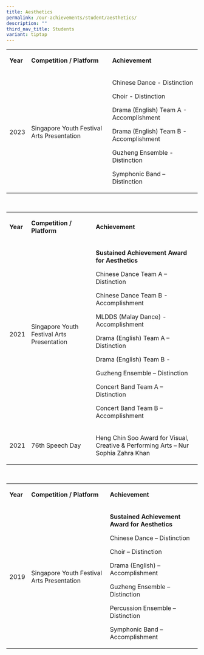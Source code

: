 ```yaml
---
title: Aesthetics
permalink: /our-achievements/student/aesthetics/
description: ""
third_nav_title: Students
variant: tiptap
---
```

<table><tbody><tr><td rowspan="1" colspan="1"><p><strong>Year</strong></p></td><td rowspan="1" colspan="1"><p><strong>Competition / Platform</strong></p></td><td rowspan="1" colspan="1"><p><strong>Achievement</strong></p></td></tr><tr><td rowspan="1" colspan="1"><p>2023</p></td><td rowspan="1" colspan="1"><p>Singapore Youth Festival Arts Presentation</p></td><td rowspan="1" colspan="1"><p>Chinese Dance - Distinction</p><p>Choir - Distinction</p><p>Drama (English) Team A - Accomplishment</p><p>Drama (English) Team B - Accomplishment</p><p>Guzheng Ensemble - Distinction</p><p>Symphonic Band – Distinction</p></td></tr></tbody></table><p><br></p><table><tbody><tr><td rowspan="1" colspan="1"><p><strong>Year</strong></p></td><td rowspan="1" colspan="1"><p><strong>Competition / Platform</strong></p></td><td rowspan="1" colspan="1"><p><strong>Achievement</strong></p></td></tr><tr><td rowspan="1" colspan="1"><p>2021</p></td><td rowspan="1" colspan="1"><p>Singapore Youth Festival Arts Presentation</p></td><td rowspan="1" colspan="1"><p><strong>Sustained Achievement Award for Aesthetics</strong></p><p></p><p>Chinese Dance Team A – Distinction</p><p>Chinese Dance Team B - Accomplishment&nbsp;</p><p>MLDDS (Malay Dance) - Accomplishment</p><p>Drama (English) Team A – Distinction</p><p>Drama (English) Team B -</p><p>Guzheng Ensemble – Distinction</p><p>Concert Band Team A – Distinction</p><p>Concert Band Team B – Accomplishment</p></td></tr><tr><td rowspan="1" colspan="1"><p>2021</p></td><td rowspan="1" colspan="1"><p>76th&nbsp;Speech Day</p></td><td rowspan="1" colspan="1"><p>Heng Chin Soo Award for Visual, Creative &amp; Performing Arts – Nur Sophia Zahra Khan</p></td></tr></tbody></table><p><br></p><table><tbody><tr><td rowspan="1" colspan="1"><p><strong>Year</strong></p></td><td rowspan="1" colspan="1"><p><strong>Competition / Platform</strong></p></td><td rowspan="1" colspan="1"><p><strong>Achievement</strong></p></td></tr><tr><td rowspan="1" colspan="1"><p>2019</p></td><td rowspan="1" colspan="1"><p>Singapore Youth Festival Arts Presentation</p></td><td rowspan="1" colspan="1"><p><strong>Sustained Achievement Award for Aesthetics</strong></p><p></p><p>Chinese Dance – Distinction</p><p>Choir – Distinction</p><p>Drama (English) – Accomplishment</p><p>Guzheng Ensemble – Distinction</p><p>Percussion Ensemble – Distinction</p><p>Symphonic Band – Accomplishment</p></td></tr></tbody></table><p></p>